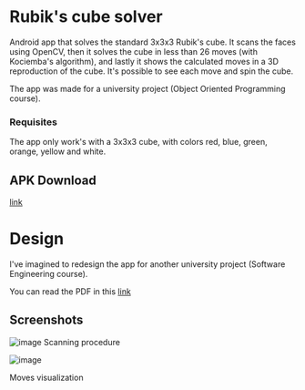 # Rubik's cube solver
Android app that solves the standard 3x3x3 Rubik's cube.
It scans the faces using OpenCV, then it solves the cube in less than 26 moves (with Kociemba's algorithm), and lastly it shows the calculated moves in a 3D reproduction of the cube. 
It's possible to see each move and spin the cube.

The app was made for a university project (Object Oriented Programming course).
### Requisites
The app only work's with a 3x3x3 cube, with colors red, blue, green, orange, yellow and white.

## APK Download 
[link](https://github.com/danielenapo/Rubik-s-cube-solver/releases/download/v1.0/rubik.apk)


# Design
I've imagined to redesign the app for another university project (Software Engineering course).

You can read the PDF in this [link](https://github.com/danielenapo/Rubik-s-cube-solver/blob/master/Design.pdf)

## Screenshots
![image](https://user-images.githubusercontent.com/33985608/152869590-5c9b2360-063c-490f-a6a0-7c8927f23990.png)
Scanning procedure

![image](https://user-images.githubusercontent.com/33985608/152869631-b73221ce-54d0-4d5b-bdd1-a3e08c073212.png)

Moves visualization
